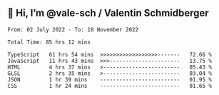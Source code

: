 ## 👋 Hi, I’m @vale-sch / Valentin Schmidberger
<!--START_SECTION:waka-->

```text
From: 02 July 2022 - To: 18 November 2022

Total Time: 85 hrs 12 mins

TypeScript   61 hrs 54 mins  >>>>>>>>>>>>>>>>>>-------   72.66 %
JavaScript   11 hrs 43 mins  >>>----------------------   13.75 %
HTML         4 hrs 37 mins   >------------------------   05.43 %
GLSL         2 hrs 35 mins   >------------------------   03.04 %
JSON         1 hr 39 mins    -------------------------   01.95 %
CSS          1 hr 24 mins    -------------------------   01.65 %
```

<!--END_SECTION:waka-->
